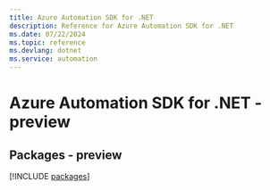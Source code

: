 ```yaml
---
title: Azure Automation SDK for .NET
description: Reference for Azure Automation SDK for .NET
ms.date: 07/22/2024
ms.topic: reference
ms.devlang: dotnet
ms.service: automation
---
```

# Azure Automation SDK for .NET - preview
## Packages - preview
[!INCLUDE [packages](automation-index.md)]